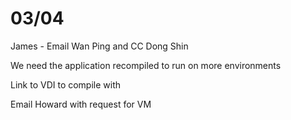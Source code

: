 # 03/04

James - Email Wan Ping and CC Dong Shin

We need the application recompiled to run on more environments 

Link to VDI to compile with  

Email Howard with request for VM